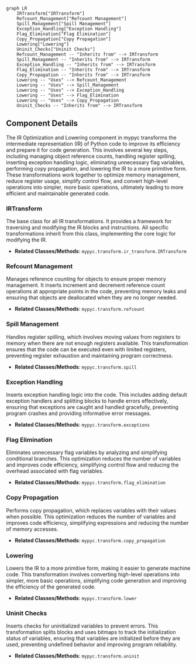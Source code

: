 ```mermaid
graph LR
    IRTransform["IRTransform"]
    Refcount_Management["Refcount Management"]
    Spill_Management["Spill Management"]
    Exception_Handling["Exception Handling"]
    Flag_Elimination["Flag Elimination"]
    Copy_Propagation["Copy Propagation"]
    Lowering["Lowering"]
    Uninit_Checks["Uninit Checks"]
    Refcount_Management -- "Inherits from" --> IRTransform
    Spill_Management -- "Inherits from" --> IRTransform
    Exception_Handling -- "Inherits from" --> IRTransform
    Flag_Elimination -- "Inherits from" --> IRTransform
    Copy_Propagation -- "Inherits from" --> IRTransform
    Lowering -- "Uses" --> Refcount_Management
    Lowering -- "Uses" --> Spill_Management
    Lowering -- "Uses" --> Exception_Handling
    Lowering -- "Uses" --> Flag_Elimination
    Lowering -- "Uses" --> Copy_Propagation
    Uninit_Checks -- "Inherits from" --> IRTransform
```

## Component Details

The IR Optimization and Lowering component in mypyc transforms the intermediate representation (IR) of Python code to improve its efficiency and prepare it for code generation. This involves several key steps, including managing object reference counts, handling register spilling, inserting exception handling logic, eliminating unnecessary flag variables, performing copy propagation, and lowering the IR to a more primitive form. These transformations work together to optimize memory management, reduce register usage, simplify control flow, and convert high-level operations into simpler, more basic operations, ultimately leading to more efficient and maintainable generated code.

### IRTransform
The base class for all IR transformations. It provides a framework for traversing and modifying the IR blocks and instructions. All specific transformations inherit from this class, implementing the core logic for modifying the IR.
- **Related Classes/Methods**: `mypyc.transform.ir_transform.IRTransform`

### Refcount Management
Manages reference counting for objects to ensure proper memory management. It inserts increment and decrement reference count operations at appropriate points in the code, preventing memory leaks and ensuring that objects are deallocated when they are no longer needed.
- **Related Classes/Methods**: `mypyc.transform.refcount`

### Spill Management
Handles register spilling, which involves moving values from registers to memory when there are not enough registers available. This transformation ensures that the code can be executed even with limited registers, preventing register exhaustion and maintaining program correctness.
- **Related Classes/Methods**: `mypyc.transform.spill`

### Exception Handling
Inserts exception handling logic into the code. This includes adding default exception handlers and splitting blocks to handle errors effectively, ensuring that exceptions are caught and handled gracefully, preventing program crashes and providing informative error messages.
- **Related Classes/Methods**: `mypyc.transform.exceptions`

### Flag Elimination
Eliminates unnecessary flag variables by analyzing and simplifying conditional branches. This optimization reduces the number of variables and improves code efficiency, simplifying control flow and reducing the overhead associated with flag variables.
- **Related Classes/Methods**: `mypyc.transform.flag_elimination`

### Copy Propagation
Performs copy propagation, which replaces variables with their values when possible. This optimization reduces the number of variables and improves code efficiency, simplifying expressions and reducing the number of memory accesses.
- **Related Classes/Methods**: `mypyc.transform.copy_propagation`

### Lowering
Lowers the IR to a more primitive form, making it easier to generate machine code. This transformation involves converting high-level operations into simpler, more basic operations, simplifying code generation and improving the efficiency of the generated code.
- **Related Classes/Methods**: `mypyc.transform.lower`

### Uninit Checks
Inserts checks for uninitialized variables to prevent errors. This transformation splits blocks and uses bitmaps to track the initialization status of variables, ensuring that variables are initialized before they are used, preventing undefined behavior and improving program reliability.
- **Related Classes/Methods**: `mypyc.transform.uninit`
